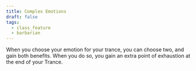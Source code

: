 ```yaml
---
title: Complex Emotions
draft: false
tags:
  - class_feature
  - barbarian
---
```

When you choose your emotion for your trance, you can choose two, and gain both benefits. When you do so, you gain an extra point of exhaustion at the end of your Trance.